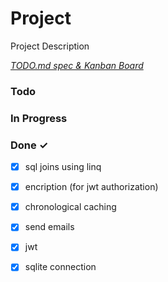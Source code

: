 # Project

Project Description

<em>[TODO.md spec & Kanban Board](https://bit.ly/3fCwKfM)</em>

### Todo


### In Progress


### Done ✓

- [x] sql joins using linq  
- [x] encription (for jwt authorization)  
- [x] chronological caching  
- [x] send emails  
- [x] jwt  
- [x] sqlite connection  

